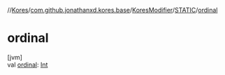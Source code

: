 //[Kores](../../../../index.md)/[com.github.jonathanxd.kores.base](../../index.md)/[KoresModifier](../index.md)/[STATIC](index.md)/[ordinal](ordinal.md)

# ordinal

[jvm]\
val [ordinal](ordinal.md): [Int](https://kotlinlang.org/api/latest/jvm/stdlib/kotlin/-int/index.html)
